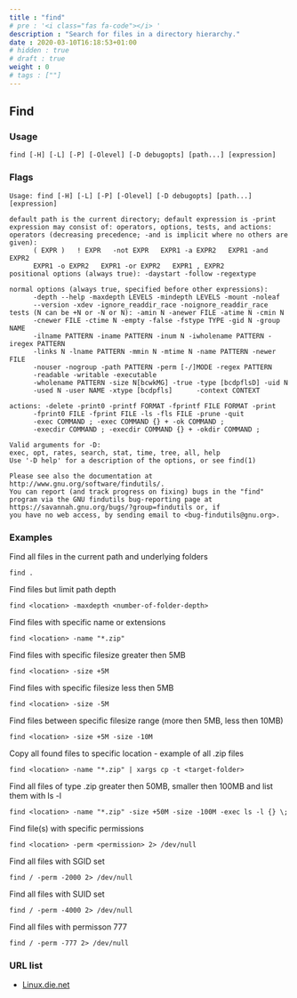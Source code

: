 ```yaml
---
title : "find"
# pre : '<i class="fas fa-code"></i> '
description : "Search for files in a directory hierarchy."
date : 2020-03-10T16:18:53+01:00
# hidden : true
# draft : true
weight : 0
# tags : [""]
---
```


## Find

### Usage

```plain
find [-H] [-L] [-P] [-Olevel] [-D debugopts] [path...] [expression]
```

### Flags

```plain
Usage: find [-H] [-L] [-P] [-Olevel] [-D debugopts] [path...] [expression]

default path is the current directory; default expression is -print
expression may consist of: operators, options, tests, and actions:
operators (decreasing precedence; -and is implicit where no others are given):
      ( EXPR )   ! EXPR   -not EXPR   EXPR1 -a EXPR2   EXPR1 -and EXPR2
      EXPR1 -o EXPR2   EXPR1 -or EXPR2   EXPR1 , EXPR2
positional options (always true): -daystart -follow -regextype

normal options (always true, specified before other expressions):
      -depth --help -maxdepth LEVELS -mindepth LEVELS -mount -noleaf
      --version -xdev -ignore_readdir_race -noignore_readdir_race
tests (N can be +N or -N or N): -amin N -anewer FILE -atime N -cmin N
      -cnewer FILE -ctime N -empty -false -fstype TYPE -gid N -group NAME
      -ilname PATTERN -iname PATTERN -inum N -iwholename PATTERN -iregex PATTERN
      -links N -lname PATTERN -mmin N -mtime N -name PATTERN -newer FILE
      -nouser -nogroup -path PATTERN -perm [-/]MODE -regex PATTERN
      -readable -writable -executable
      -wholename PATTERN -size N[bcwkMG] -true -type [bcdpflsD] -uid N
      -used N -user NAME -xtype [bcdpfls]      -context CONTEXT

actions: -delete -print0 -printf FORMAT -fprintf FILE FORMAT -print
      -fprint0 FILE -fprint FILE -ls -fls FILE -prune -quit
      -exec COMMAND ; -exec COMMAND {} + -ok COMMAND ;
      -execdir COMMAND ; -execdir COMMAND {} + -okdir COMMAND ;

Valid arguments for -D:
exec, opt, rates, search, stat, time, tree, all, help
Use '-D help' for a description of the options, or see find(1)

Please see also the documentation at http://www.gnu.org/software/findutils/.
You can report (and track progress on fixing) bugs in the "find"
program via the GNU findutils bug-reporting page at
https://savannah.gnu.org/bugs/?group=findutils or, if
you have no web access, by sending email to <bug-findutils@gnu.org>.
```

### Examples

Find all files in the current path and underlying folders

```plain
find .
```

Find files but limit path depth

```plain
find <location> -maxdepth <number-of-folder-depth>
```

Find files with specific name or extensions

```plain
find <location> -name "*.zip"
```

Find files with specific filesize greater then 5MB

```plain
find <location> -size +5M
```

Find files with specific filesize less then 5MB

```plain
find <location> -size -5M
```

Find files between specific filesize range (more then 5MB, less then 10MB)

```plain
find <location> -size +5M -size -10M
```

Copy all found files to specific location - example of all .zip files

```plain
find <location> -name "*.zip" | xargs cp -t <target-folder>
```

Find all files of type .zip greater then 50MB, smaller then 100MB and list them with ls -l

```plain
find <location> -name "*.zip" -size +50M -size -100M -exec ls -l {} \;
```

Find file(s) with specific permissions

```plain
find <location> -perm <permission> 2> /dev/null
```

Find all files with SGID set

```plain
find / -perm -2000 2> /dev/null
```

Find all files with SUID set

```plain
find / -perm -4000 2> /dev/null
```

Find all files with permisson 777

```plain
find / -perm -777 2> /dev/null
```

### URL list

* [Linux.die.net](https://linux.die.net/man/1/find)
